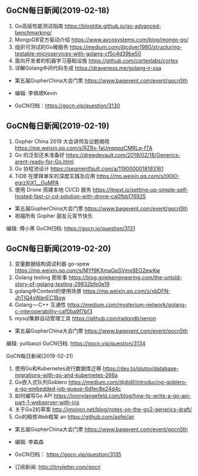 ## GoCN每日新闻(2019-02-18)

1. Go高级性能测试指南 https://blogtitle.github.io/go-advanced-benchmarking/
2. MongoDB官方驱动介绍 https://www.avcosystems.com/blog/mongo-go/
3. 组织可测试的Go微服务 https://medium.com/@cdyer1980/structuring-testable-microservices-with-golang-cf5c4d39be50
4. 面向开发者的机器学习基础设施 https://github.com/cortexlabs/cortex
5. 详解Golang中间代码生成 https://draveness.me/golang-ir-ssa

* 第五届GopherChina大会门票 https://www.bagevent.com/event/gocn5th

* 编辑: 李俱顺Kevin
* GoCN归档：https://gocn.vip/question/3130

## GoCN每日新闻(2019-02-19)

1. Gopher China 2019 大会讲师及议题揭晓 https://mp.weixin.qq.com/s/RZRx-1aUmqnpzCMRLq-fTA
2. Go 的泛型还未准备好 https://drewdevault.com/2019/02/18/Generics-arent-ready-for-Go.html
3. Go 协程池设计 https://segmentfault.com/a/1190000018193161
4. TiDB 在摩拜单车的深度实践及应用 https://mp.weixin.qq.com/s/tXlli0-egrzXiX1__GuMPA
5. 使用 Drone 搭建本地 CI/CD 服务 https://itnext.io/setting-up-simple-self-hosted-fast-ci-cd-solution-with-drone-ca0fbb176925

* 第五届GopherChina大会门票 https://www.bagevent.com/event/gocn5th
* 祝福所有 Gopher 朋友元宵节快乐

编辑: 傅小黑
GoCN归档: https://gocn.io/question/3131

## GoCN每日新闻(2019-02-20)

1. 变量数据结构调试利器 go-spew https://mp.weixin.qq.com/s/MYf9KXmaGpSVmx8EO2ewKw
2.  Golang testing 那些事 https://blog.gojekengineering.com/the-untold-story-of-golang-testing-29832bfe0e19
3. golang中Context的使用场景 https://mp.weixin.qq.com/s/xbDFN-JhTIQ4xWanEC1Bxw
4. Golang — C++ 互通性 https://medium.com/mysterium-network/golang-c-interoperability-caf0ba9f7bf3
5. mysql集群自动管理工具 https://github.com/radondb/xenon

* 第五届GopherChina大会门票 https://www.bagevent.com/event/gocn5th

编辑: yulibaozi
GoCN归档: https://gocn.vip/question/3134

GoCN每日新闻(2019-02-21)

1. 使用Go和Kubernetes进行数据库迁移 https://dev.to/plutov/database-migrations-with-go-and-kubernetes-266a
2. Go嵌入式队列Goblero https://medium.com/@didil/introducing-goblero-a-go-embedded-job-queue-6dfec8e24d4c
3. 如何编写Go API https://jonnylangefeld.com/blog/how-to-write-a-go-api-part-1-webserver-with-iris
4. 关于Go2的草案 http://jmoiron.net/blog/notes-on-the-go2-generics-draft/
5. Go的精炼Web框架 air https://github.com/aofei/air

* 第五届GopherChina大会门票 https://www.bagevent.com/event/gocn5th

* 编辑: 李森森
* GoCN归档： https://gocn.vip/question/3135
* 订阅新闻: http://tinyletter.com/gocn
